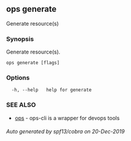 ## ops generate

Generate resource(s)

### Synopsis

Generate resource(s).

```
ops generate [flags]
```

### Options

```
  -h, --help   help for generate
```

### SEE ALSO

* [ops](ops.md)	 - ops-cli is a wrapper for devops tools

###### Auto generated by spf13/cobra on 20-Dec-2019
